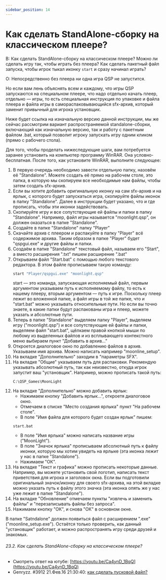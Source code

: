 ```yaml
---
sidebar_position: 14
---
```


# Как сделать StandAlone-сборку на классическом плеере?
<!-- [:faq_24_02] -->
В:	Как сделать StandAlone-сборку на классическом плеере?
	Можно ли сделать игру так, чтобы играть без плеера?
	Как сделать пакетный файл запуска, чтобы игрок тыкал иконку `start` и сразу начинал играть?

О:
Непосредственно без плеера ни одна игра QSP не запустится.

Но если вам лень объяснять всем и каждому, что игры QSP запускаются на специальном плеере, что надо отдельно качать плеер, отдельно — игры, то есть специальная инструкция по упаковке и файла плеера и файла игры в самораспаковывающийся sfx-архив, который заменит привычный для игрока установщик.

Ниже будет ссылка на изначальную версию данной инструкции, мы же сейчас рассмотрим вариант распространяемой standalone-сборки, включающий как изначальную версию, так и работу с пакетным файлом .bat, который позволит игроку запускать игру одним кликом (прямо с рабочего стола).

Для того, чтобы проделать нижеследующие шаги, вам потребуется заранее установить на компьютер программу WinRAR. Она условно-бесплатная. После того, как установите WinRAR, выполните следующее:

1. В первую очередь необходимо завести отдельную папку, назовём её "Standalone". Можете создать её прямо на рабочем столе, это папка, в которую мы скопируем все необходимые нам файлы, чтобы затем создать sfx-архив.
2. Если вы хотите добавить оригинальную иконку на сам sfx-архив и на ярлык, с которого будет запускаться игра, скопируйте файлы иконок в папку "Standalone". Далее в инструкции будет указано, что и где прописать, чтобы эти иконки задействовать.
3. Скопируйте игру и все сопутствующие ей файлы и папки в папку "Standalone". Например, файл игры называется "moonlight.qsp", он должен оказаться в папке "Standalone".
4. Создайте в папке "Standalone" папку "Player"
5. Скачайте архив с плеером и распакуйте в папку "Player" всё содержимое архива. Таким образом в папке "Player" будет "qspgui.exe" и другие файлы и папки.
6. Создаём в папке "Standalone" текстовый файл, называем его "Start", а вместо расширения ".txt" пишем расширение ".bat"
7. Открываем файл "Start.bat" с помощью любого текстового редактора. В этом файле прописываем такую команду:
	```bash
	start "Player/qspgui.exe" "moonlight.qsp"
	```
	start — это команда, запускающая исполняемый файл,
	первым аргументом указываем путь к исполняемому файлу, то есть к нашему плееру,
	вторым аргументом — путь к игре.
	Поскольку плеер лежит во вложенной папке, а файл игры в той же папке, что и "start.bat" можно указывать относительные пути. Но если вы точно знаете, в какие папки будут распакованы игра и плеер, можете указать и абсолютные пути.
8. Теперь в папке "Standalone" выделяем папку "Player", выделяем игру ("moonlight.qsp") и все сопутствующие ей файлы и папки, выделяем файл "start.bat", щёлкаем правой кнопкой мыши по любому из выделенных файлов и из всплывающего контекстного меню выбираем пункт "Добавить в архив..."
9. Откроется диалоговое окно по добавлению файлов в архив. Указываем имя архива. Можно написать например "moonline_setup".
10. На вкладке "Дополнительно" заходим в "параметры SFX".
11. На вкладке "Общие" указываем путь для распаковки. Рекомендую указывать абсолютный путь, так как неизвестно, откуда игрок запустит ваш "установщик". Например, можно прописать такой путь:
	```
	C:\QSP_Games\MoonLight
	```
12. На вкладке "Дополнительно" можно добавить ярлык:
	* Нажимаем кнопку "Добавить ярлык...", откроетя диалоговое окно.
	* Отмечаем в списке "Место создания ярлыка" пункт "На рабочем столе".
	* В поле "Имя файла для которого будет создан ярлык" пишем:
	```
	start.bat
	```
	* В поле "Имя ярлыка" можно написать название игры ("MoonLight").
	* В поле "Значок ярлыка" прописываем абсолютный путь к файлу иконки, которую мы хотим увидеть на ярлыке (эта иконка лежит у нас в папке "Standalone").
	* Нажимаем "ОК".
13. На вкладке "Текст и графика" можно прописать некоторые данные. Например, вы можете установить свой логотип, написать текст приветствия для игрока и заголовок окна. Если вы подготовили оригинальный значок/иконку для своего sfx-архива, на этой вкладке можно указать путь к файлу этого значка (эта иконка опять же у нас уже лежит в папке "Standalone").
14. На вкладке "Обновление" отмечаем пункты "извлечь и заменить файлы" и "перезаписывать файлы без запроса".
15. Нажимаем кнопку "ОК", и снова "ОК" в основном окне.

В папке "Satndalone" должен появиться файл с расширением ".exe" ("moonline_setup.exe"). Остаётся только проверить, как данный "установщик" работает, и можно распространять игру среди друзей и знакомых.

###### 23.2.  Как сделать StandAlone-сборку на классическом плеере?
<!-- [:link_24_02] -->

- Смотреть ответ на ютубе: [https://youtu.be/Ca4ynD_1BqQ](https://youtu.be/Ca4ynD_1BqQ)
- Genryzz. #3912 21.Фев.16 21:30:40: [как сделать пусковой файл?](https://qsp.org/index.php?option=com_agora&task=topic&id=40&p=157&prc=25&Itemid=57#p23065)
